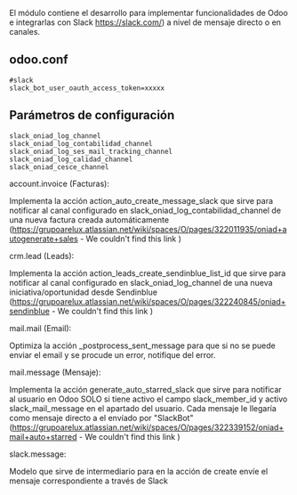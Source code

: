 El módulo contiene el desarrollo para implementar funcionalidades de Odoo e integrarlas con Slack https://slack.com/) a nivel de mensaje directo o en canales.

## odoo.conf
```
#slack
slack_bot_user_oauth_access_token=xxxxx
```

## Parámetros de configuración
```
slack_oniad_log_channel
slack_oniad_log_contabilidad_channel
slack_oniad_log_ses_mail_tracking_channel
slack_oniad_log_calidad_channel
slack_oniad_cesce_channel
``` 

account.invoice (Facturas):

Implementa la acción action_auto_create_message_slack que sirve para notificar al canal configurado en slack_oniad_log_contabilidad_channel de una nueva factura creada automáticamente (https://grupoarelux.atlassian.net/wiki/spaces/O/pages/322011935/oniad+autogenerate+sales - We couldn't find this link  )

 

crm.lead (Leads):

Implementa la acción action_leads_create_sendinblue_list_id que sirve para notificar al canal configurado en slack_oniad_log_channel de una nueva iniciativa/oportunidad desde Sendinblue (https://grupoarelux.atlassian.net/wiki/spaces/O/pages/322240845/oniad+sendinblue - We couldn't find this link  )

 

mail.mail (Email):

Optimiza la acción _postprocess_sent_message para que si no se puede enviar el email y se procude un error, notifique del error.


mail.message (Mensaje):

Implementa la acción generate_auto_starred_slack que sirve para notificar al usuario en Odoo SOLO si tiene activo el campo slack_member_id y activo slack_mail_message en el apartado del usuario. Cada mensaje le llegaría como mensaje directo a el envíado por "SlackBot" (https://grupoarelux.atlassian.net/wiki/spaces/O/pages/322339152/oniad+mail+auto+starred - We couldn't find this link  )


slack.message:

Modelo que sirve de intermediario para en la acción de create envíe el mensaje correspondiente a través de Slack
